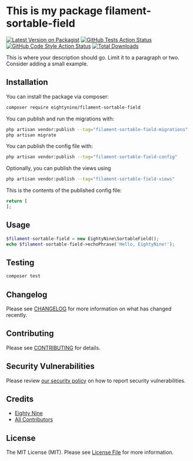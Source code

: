 # This is my package filament-sortable-field

[![Latest Version on Packagist](https://img.shields.io/packagist/v/eightynine/filament-sortable-field.svg?style=flat-square)](https://packagist.org/packages/eightynine/filament-sortable-field)
[![GitHub Tests Action Status](https://img.shields.io/github/workflow/status/eightynine/filament-sortable-field/run-tests?label=tests)](https://github.com/eightynine/filament-sortable-field/actions?query=workflow%3Arun-tests+branch%3Amain)
[![GitHub Code Style Action Status](https://img.shields.io/github/workflow/status/eightynine/filament-sortable-field/Check%20&%20fix%20styling?label=code%20style)](https://github.com/eightynine/filament-sortable-field/actions?query=workflow%3A"Check+%26+fix+styling"+branch%3Amain)
[![Total Downloads](https://img.shields.io/packagist/dt/eightynine/filament-sortable-field.svg?style=flat-square)](https://packagist.org/packages/eightynine/filament-sortable-field)



This is where your description should go. Limit it to a paragraph or two. Consider adding a small example.

## Installation

You can install the package via composer:

```bash
composer require eightynine/filament-sortable-field
```

You can publish and run the migrations with:

```bash
php artisan vendor:publish --tag="filament-sortable-field-migrations"
php artisan migrate
```

You can publish the config file with:

```bash
php artisan vendor:publish --tag="filament-sortable-field-config"
```

Optionally, you can publish the views using

```bash
php artisan vendor:publish --tag="filament-sortable-field-views"
```

This is the contents of the published config file:

```php
return [
];
```

## Usage

```php
$filament-sortable-field = new EightyNine\SortableField();
echo $filament-sortable-field->echoPhrase('Hello, EightyNine!');
```

## Testing

```bash
composer test
```

## Changelog

Please see [CHANGELOG](CHANGELOG.md) for more information on what has changed recently.

## Contributing

Please see [CONTRIBUTING](.github/CONTRIBUTING.md) for details.

## Security Vulnerabilities

Please review [our security policy](../../security/policy) on how to report security vulnerabilities.

## Credits

- [Eighty Nine](https://github.com/eighty9nine)
- [All Contributors](../../contributors)

## License

The MIT License (MIT). Please see [License File](LICENSE.md) for more information.

